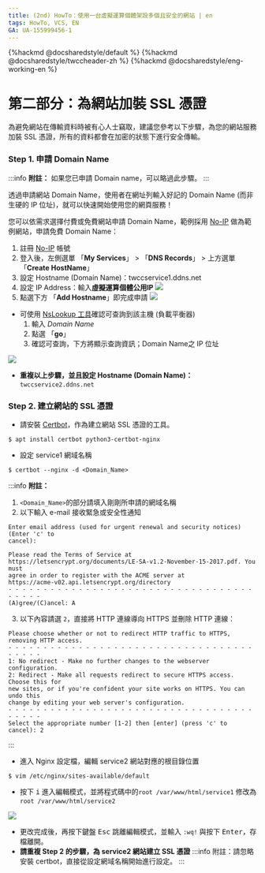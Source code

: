 ```yaml
---
title: (2nd) HowTo：使用一台虛擬運算個體架設多個且安全的網站 | en
tags: HowTo, VCS, EN
GA: UA-155999456-1
---
```


{%hackmd @docsharedstyle/default %}
{%hackmd @docsharedstyle/twccheader-zh %}
{%hackmd @docsharedstyle/eng-working-en %}

# 第二部分：為網站加裝 SSL 憑證

為避免網站在傳輸資料時被有心人士竊取，建議您參考以下步驟，為您的網站服務加裝 SSL 憑證，所有的資料都會在加密的狀態下進行安全傳輸。

### Step 1. 申請 Domain Name

:::info
<i class="fa fa-paperclip fa-20" aria-hidden="true"></i> **附註：** 如果您已申請 Domain name，可以略過此步驟。
:::

透過申請網站 Domain Name，使用者在網址列輸入好記的 Domain Name (而非生硬的 IP 位址)，就可以快速開始使用您的網頁服務！

您可以依需求選擇付費或免費網站申請 Domain Name，範例採用 [No-IP](https://www.noip.com/) 做為範例網站，申請免費 Domain Name：
1. 註冊 [No-IP](https://www.noip.com/) 帳號
2. 登入後，左側選單 「**My Services**」 > 「**DNS Records**」 > 上方選單 「**Create HostName**」
3. 設定 Hostname (Domain Name)：<span>twccservice1.ddns.net</span>
4. 設定 IP Address：輸入**虛擬運算個體公用IP**
![](https://cos.twcc.ai/SYS-MANUAL/uploads/upload_96ab3d56d9eaf55adcc742eea7b63a3e.png)
5. 點選下方 「**Add Hostname**」即完成申請
![](https://cos.twcc.ai/SYS-MANUAL/uploads/upload_26834d5ad31dcb5ced2506d7b26d047b.png)



- 可使用 [NsLookup 工具](https://centralops.net/co/NsLookup.aspx)確認可查詢到該主機 (負載平衡器)
    1. 輸入 *Domain Name*
    2. 點選 「**go**」
    3. 確認可查詢，下方將顯示查詢資訊；Domain Name之 IP 位址

![](https://cos.twcc.ai/SYS-MANUAL/uploads/upload_41a439753547e7ef14f9eba29c34da65.png)



- **重複以上步驟，並且設定 Hostname (Domain Name)：**<span>```twccservice2.ddns.net```</span>

### Step 2. 建立網站的 SSL 憑證
- 請安裝 [Certbot](https://certbot.eff.org/)，作為建立網站 SSL 憑證的工具。
```
$ apt install certbot python3-certbot-nginx
```
- 設定 service1 網域名稱 
```
$ certbot --nginx -d <Domain_Name>
```
:::info
<i class="fa fa-paperclip fa-20" aria-hidden="true"></i> **附註：** 
1. ```<Domain_Name>```的部分請填入剛剛所申請的網域名稱
2. 以下輸入 e-mail 接收緊急或安全性通知
```
Enter email address (used for urgent renewal and security notices) (Enter 'c' to
cancel): 
```
```
Please read the Terms of Service at
https://letsencrypt.org/documents/LE-SA-v1.2-November-15-2017.pdf. You must
agree in order to register with the ACME server at
https://acme-v02.api.letsencrypt.org/directory
- - - - - - - - - - - - - - - - - - - - - - - - - - - - - - - - - - - - - - - -
(A)gree/(C)ancel: A
```

3. 以下內容請選 `2`，直接將 HTTP 連線導向 HTTPS 並刪除 HTTP 連線：

```
Please choose whether or not to redirect HTTP traffic to HTTPS, removing HTTP access.
- - - - - - - - - - - - - - - - - - - - - - - - - - - - - - - - - - - - - - - -
1: No redirect - Make no further changes to the webserver configuration.
2: Redirect - Make all requests redirect to secure HTTPS access. Choose this for
new sites, or if you're confident your site works on HTTPS. You can undo this
change by editing your web server's configuration.
- - - - - - - - - - - - - - - - - - - - - - - - - - - - - - - - - - - - - - - -
Select the appropriate number [1-2] then [enter] (press 'c' to cancel): 2
```
:::
- 進入 Nginx 設定檔，編輯 service2 網站對應的根目錄位置
```
$ vim /etc/nginx/sites-available/default 
```

- 按下 <kbd>i</kbd> 進入編輯模式，並將程式碼中的``` root /var/www/html/service1 ``` 修改為``` root /var/www/html/service2 ```

![](https://cos.twcc.ai/SYS-MANUAL/uploads/upload_e3675fd327645441a60917d853f6388f.png)


- 更改完成後，再按下鍵盤 <kbd>Esc</kbd> 跳離編輯模式，並輸入 `:wq!` 與按下 <kbd>Enter</kbd>，存檔離開。
- **請重複 Step 2 的步驟，為 service2 網站建立 SSL 憑證**
:::info
<i class="fa fa-paperclip fa-20" aria-hidden="true"></i> 附註：請忽略安裝 certbot，直接從設定網域名稱開始進行設定。
:::
